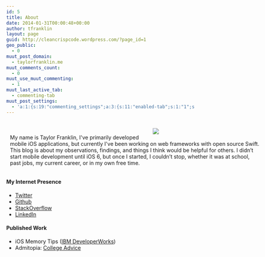 ```yaml
---
id: 5
title: About
date: 2014-01-31T00:00:48+00:00
author: tfranklin
layout: page
guid: http://cleancrispcode.wordpress.com/?page_id=1
geo_public:
  - 0
muut_post_domain:
  - taylorfranklin.me
muut_comments_count:
  - 0
muut_use_muut_commenting:
  - 1
muut_last_active_tab:
  - commenting-tab
muut_post_settings:
  - 'a:1:{s:19:"commenting_settings";a:3:{s:11:"enabled-tab";s:1:"1";s:4:"type";s:4:"flat";s:15:"disable_uploads";s:1:"0";}}'
---
```


<style type="text/css">

  .post-container {
      width: 700px;
      margin: 20px 20px 0 -20px;  
      overflow: auto
  }
  .post-thumb {
      float: right;
  }
  .post-thumb {
      width: 300px;
  }
  .post-thumb img {
      margin-top: 0px;
  }
  .post-content {
    display: block
      margin-left: 270px;
      margin-top: 30px;
  }
  .post-title {
      font-weight: bold;
      font-size: 200%
  }

</style>

<div class="post-container">                
    <div class="post-thumb">
      <p style="padding-left: 10px;">
        <img src="http://taylorfranklin.me/wp-content/uploads/2014/01/IMG_9266.jpg">
      </p>
    </div>
    <div class="post-content">
      <p style="padding-left: 30px;">
        My name is Taylor Franklin, I've primarily developed mobile iOS applications, but currently I've been working on web frameworks with open source Swift. This blog is about my observations, findings, and things I think would be helpful for others. I didn&#8217;t start mobile development until iOS 6, but once I started, I couldn&#8217;t stop, whether it was at school, past jobs, my current career, or in my own free time.
      </p>

   </div>
</div>

#### My Internet Presence

* <a href="https://twitter.com/tfrank64" target="_blank">Twitter</a>
* <a href="https://github.com/tfrank64/" target="_blank">Github</a>
* <a href="http://stackoverflow.com/users/2280737/tfrank377" target="_blank">StackOverflow</a>
* <a href="https://www.linkedin.com/in/taylorfranklin" target="_blank">LinkedIn</a>

#### Published Work

* iOS Memory Tips (<a href="http://www.ibm.com/developerworks/library/mo-ios-memory/" target="_blank">IBM DeveloperWorks</a>)
* Admitopia: <a href="http://admitopia.com/youll-thank-yourself-later/" target="_blank">College Advice</a>

